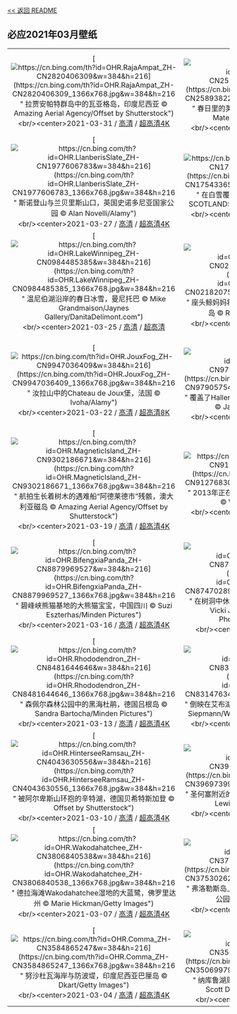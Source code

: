 [<< 返回 README](../../README.md)
## 必应2021年03月壁纸
||||
|:---:|:---:|:---:|
|[![https://cn.bing.com/th?id=OHR.RajaAmpat_ZH-CN2820406309&w=384&h=216](https://cn.bing.com/th?id=OHR.RajaAmpat_ZH-CN2820406309_1366x768.jpg&w=384&h=216 " &#10;拉贾安帕特群岛中的瓦亚格岛，印度尼西亚&#10;© Amazing Aerial Agency/Offset by Shutterstock")](https://cn.bing.com/search?q=%E6%8B%89%E8%B4%BE%E5%AE%89%E5%B8%95%E7%89%B9%E7%BE%A4%E5%B2%9B%E4%B8%AD%E7%9A%84%E7%93%A6%E4%BA%9A%E6%A0%BC%E5%B2%9B%EF%BC%8C%E5%8D%B0%E5%BA%A6%E5%B0%BC%E8%A5%BF%E4%BA%9A&form=hpcapt&mkt=zh-cn&filters=HpDate:"20210331_1600")<br/><center>2021-03-31 / [高清](https://cn.bing.com/th?id=OHR.RajaAmpat_ZH-CN2820406309_1920x1200.jpg&w=1920&h=1200) / [超高清4K](https://cn.bing.com/th?id=OHR.RajaAmpat_ZH-CN2820406309_UHD.jpg&w=3840&h=2160)<center/>|[![https://cn.bing.com/th?id=OHR.SwordFern_ZH-CN2589382288&w=384&h=216](https://cn.bing.com/th?id=OHR.SwordFern_ZH-CN2589382288_1366x768.jpg&w=384&h=216 " &#10;春日里的荚果蕨细节图，华盛顿州&#10;© Stephen Matera/Tandem Stills + Motion")](https://cn.bing.com/search?q=%E6%98%A5%E6%97%A5%E9%87%8C%E7%9A%84%E8%8D%9A%E6%9E%9C%E8%95%A8%E7%BB%86%E8%8A%82%E5%9B%BE%EF%BC%8C%E5%8D%8E%E7%9B%9B%E9%A1%BF%E5%B7%9E&form=hpcapt&mkt=zh-cn&filters=HpDate:"20210330_1600")<br/><center>2021-03-30 / [高清](https://cn.bing.com/th?id=OHR.SwordFern_ZH-CN2589382288_1920x1200.jpg&w=1920&h=1200) / [超高清4K](https://cn.bing.com/th?id=OHR.SwordFern_ZH-CN2589382288_UHD.jpg&w=3840&h=2160)<center/>|[![https://cn.bing.com/th?id=OHR.Reynisfjara_ZH-CN2125000937&w=384&h=216](https://cn.bing.com/th?id=OHR.Reynisfjara_ZH-CN2125000937_1366x768.jpg&w=384&h=216 " &#10;黑沙滩上Reynisdrangar的玄武岩，冰岛&#10;© Cavan Images/Getty Images")](https://cn.bing.com/search?q=%E9%BB%91%E6%B2%99%E6%BB%A9%E4%B8%8AReynisdrangar%E7%9A%84%E7%8E%84%E6%AD%A6%E5%B2%A9%EF%BC%8C%E5%86%B0%E5%B2%9B&form=hpcapt&mkt=zh-cn&filters=HpDate:"20210329_1600")<br/><center>2021-03-29 / [高清](https://cn.bing.com/th?id=OHR.Reynisfjara_ZH-CN2125000937_1920x1200.jpg&w=1920&h=1200) / [超高清4K](https://cn.bing.com/th?id=OHR.Reynisfjara_ZH-CN2125000937_UHD.jpg&w=3840&h=2160)<center/>|
|[![https://cn.bing.com/th?id=OHR.LlanberisSlate_ZH-CN1977606783&w=384&h=216](https://cn.bing.com/th?id=OHR.LlanberisSlate_ZH-CN1977606783_1366x768.jpg&w=384&h=216 " &#10;斯诺登山与兰贝里斯山口，英国史诺多尼亚国家公园&#10;© Alan Novelli/Alamy")](https://cn.bing.com/search?q=%E6%96%AF%E8%AF%BA%E7%99%BB%E5%B1%B1%E4%B8%8E%E5%85%B0%E8%B4%9D%E9%87%8C%E6%96%AF%E5%B1%B1%E5%8F%A3%EF%BC%8C%E8%8B%B1%E5%9B%BD%E5%8F%B2%E8%AF%BA%E5%A4%9A%E5%B0%BC%E4%BA%9A%E5%9B%BD%E5%AE%B6%E5%85%AC%E5%9B%AD&form=hpcapt&mkt=zh-cn&filters=HpDate:"20210327_1600")<br/><center>2021-03-27 / [高清](https://cn.bing.com/th?id=OHR.LlanberisSlate_ZH-CN1977606783_1920x1200.jpg&w=1920&h=1200) / [超高清4K](https://cn.bing.com/th?id=OHR.LlanberisSlate_ZH-CN1977606783_UHD.jpg&w=3840&h=2160)<center/>|[![https://cn.bing.com/th?id=OHR.MadHares_ZH-CN1754336550&w=384&h=216](https://cn.bing.com/th?id=OHR.MadHares_ZH-CN1754336550_1366x768.jpg&w=384&h=216 " &#10;在白雪覆盖的高地上奔跑的雪兔，苏格兰&#10;© SCOTLAND: The Big Picture/Minden Pictures")](https://cn.bing.com/search?q=%E5%9C%A8%E7%99%BD%E9%9B%AA%E8%A6%86%E7%9B%96%E7%9A%84%E9%AB%98%E5%9C%B0%E4%B8%8A%E5%A5%94%E8%B7%91%E7%9A%84%E9%9B%AA%E5%85%94%EF%BC%8C%E8%8B%8F%E6%A0%BC%E5%85%B0&form=hpcapt&mkt=zh-cn&filters=HpDate:"20210326_1600")<br/><center>2021-03-26 / [高清](https://cn.bing.com/th?id=OHR.MadHares_ZH-CN1754336550_1920x1200.jpg&w=1920&h=1200) / [超高清4K](https://cn.bing.com/th?id=OHR.MadHares_ZH-CN1754336550_UHD.jpg&w=3840&h=2160)<center/>|[![https://cn.bing.com/th?id=OHR.MTCradle_ZH-CN1573998424&w=384&h=216](https://cn.bing.com/th?id=OHR.MTCradle_ZH-CN1573998424_1366x768.jpg&w=384&h=216 " &#10;摇篮山-圣克莱尔湖国家公园，澳大利亚塔斯马尼亚州&#10;© Paparwin Tanupatarachai/Getty Images")](https://cn.bing.com/search?q=%E6%91%87%E7%AF%AE%E5%B1%B1-%E5%9C%A3%E5%85%8B%E8%8E%B1%E5%B0%94%E6%B9%96%E5%9B%BD%E5%AE%B6%E5%85%AC%E5%9B%AD%EF%BC%8C%E6%BE%B3%E5%A4%A7%E5%88%A9%E4%BA%9A%E5%A1%94%E6%96%AF%E9%A9%AC%E5%B0%BC%E4%BA%9A%E5%B7%9E&form=hpcapt&mkt=zh-cn&filters=HpDate:"20210326_1600")<br/><center>2021-03-26 / [高清](https://cn.bing.com/th?id=OHR.MTCradle_ZH-CN1573998424_1920x1200.jpg&w=1920&h=1200) / [超高清4K](https://cn.bing.com/th?id=OHR.MTCradle_ZH-CN1573998424_UHD.jpg&w=3840&h=2160)<center/>|
|[![https://cn.bing.com/th?id=OHR.LakeWinnipeg_ZH-CN0984485385&w=384&h=216](https://cn.bing.com/th?id=OHR.LakeWinnipeg_ZH-CN0984485385_1366x768.jpg&w=384&h=216 " &#10;温尼伯湖沿岸的春日冰雪，曼尼托巴&#10;© Mike Grandmaison/Jaynes Gallery/DanitaDelimont.com")](https://cn.bing.com/search?q=%E6%B8%A9%E5%B0%BC%E4%BC%AF%E6%B9%96%E6%B2%BF%E5%B2%B8%E7%9A%84%E6%98%A5%E6%97%A5%E5%86%B0%E9%9B%AA%EF%BC%8C%E6%9B%BC%E5%B0%BC%E6%89%98%E5%B7%B4&form=hpcapt&mkt=zh-cn&filters=HpDate:"20210325_1600")<br/><center>2021-03-25 / [高清](https://cn.bing.com/th?id=OHR.LakeWinnipeg_ZH-CN0984485385_1920x1200.jpg&w=1920&h=1200) / [超高清](https://cn.bing.comhttps://cn.bing.com/th?id=OHR.LakeWinnipeg_ZH-CN0984485385_UHD.jpg)<center/>|[![https://cn.bing.com/th?id=OHR.HumpbackMom_ZH-CN0218207583&w=384&h=216](https://cn.bing.com/th?id=OHR.HumpbackMom_ZH-CN0218207583_1366x768.jpg&w=384&h=216 " &#10;座头鲸妈妈将她熟睡的幼鲸推到水面，夏威夷毛伊岛&#10;© Ralph Pace/Minden Pictures")](https://cn.bing.com/search?q=%E5%BA%A7%E5%A4%B4%E9%B2%B8%E5%A6%88%E5%A6%88%E5%B0%86%E5%A5%B9%E7%86%9F%E7%9D%A1%E7%9A%84%E5%B9%BC%E9%B2%B8%E6%8E%A8%E5%88%B0%E6%B0%B4%E9%9D%A2%EF%BC%8C%E5%A4%8F%E5%A8%81%E5%A4%B7%E6%AF%9B%E4%BC%8A%E5%B2%9B&form=hpcapt&mkt=zh-cn&filters=HpDate:"20210324_1600")<br/><center>2021-03-24 / [高清](https://cn.bing.com/th?id=OHR.HumpbackMom_ZH-CN0218207583_1920x1200.jpg&w=1920&h=1200) / [超高清4K](https://cn.bing.com/th?id=OHR.HumpbackMom_ZH-CN0218207583_UHD.jpg&w=3840&h=2160)<center/>|[![https://cn.bing.com/th?id=OHR.LoftedMadagascar_ZH-CN0062899981&w=384&h=216](https://cn.bing.com/th?id=OHR.LoftedMadagascar_ZH-CN0062899981_1366x768.jpg&w=384&h=216 " &#10;马尼亚河的卫星图像，马达加斯加&#10;© NASA Earth Observatory image by Joshua Stevens, using Landsat data from the US Geological Survey")](https://cn.bing.com/search?q=%E9%A9%AC%E5%B0%BC%E4%BA%9A%E6%B2%B3%E7%9A%84%E5%8D%AB%E6%98%9F%E5%9B%BE%E5%83%8F%EF%BC%8C%E9%A9%AC%E8%BE%BE%E5%8A%A0%E6%96%AF%E5%8A%A0&form=hpcapt&mkt=zh-cn&filters=HpDate:"20210323_1600")<br/><center>2021-03-23 / [高清](https://cn.bing.com/th?id=OHR.LoftedMadagascar_ZH-CN0062899981_1920x1200.jpg&w=1920&h=1200) / [超高清4K](https://cn.bing.com/th?id=OHR.LoftedMadagascar_ZH-CN0062899981_UHD.jpg&w=3840&h=2160)<center/>|
|[![https://cn.bing.com/th?id=OHR.JouxFog_ZH-CN9947036409&w=384&h=216](https://cn.bing.com/th?id=OHR.JouxFog_ZH-CN9947036409_1366x768.jpg&w=384&h=216 " &#10;汝拉山中的Chateau de Joux堡，法国&#10;© Ivoha/Alamy")](https://cn.bing.com/search?q=%E6%B1%9D%E6%8B%89%E5%B1%B1%E4%B8%AD%E7%9A%84Chateau&form=hpcapt&mkt=zh-cn&filters=HpDate:"20210322_1600")<br/><center>2021-03-22 / [高清](https://cn.bing.com/th?id=OHR.JouxFog_ZH-CN9947036409_1920x1200.jpg&w=1920&h=1200) / [超高清8K](https://cn.bing.comhttps://cn.bing.com/th?id=OHR.JouxFog_ZH-CN9947036409_UHD.jpg)<center/>|[![https://cn.bing.com/th?id=OHR.HallesWood_ZH-CN9790575479&w=384&h=216](https://cn.bing.com/th?id=OHR.HallesWood_ZH-CN9790575479_1366x768.jpg&w=384&h=216 " &#10;覆盖了Hallerbos森林地面的蓝铃花，比利时佛兰德&#10;© Jason Langley/plainpicture")](https://cn.bing.com/search?q=%E8%A6%86%E7%9B%96%E4%BA%86Hallerbos%E6%A3%AE%E6%9E%97%E5%9C%B0%E9%9D%A2%E7%9A%84%E8%93%9D%E9%93%83%E8%8A%B1%EF%BC%8C%E6%AF%94%E5%88%A9%E6%97%B6%E4%BD%9B%E5%85%B0%E5%BE%B7&form=hpcapt&mkt=zh-cn&filters=HpDate:"20210321_1600")<br/><center>2021-03-21 / [高清](https://cn.bing.com/th?id=OHR.HallesWood_ZH-CN9790575479_1920x1200.jpg&w=1920&h=1200) / [超高清4K](https://cn.bing.com/th?id=OHR.HallesWood_ZH-CN9790575479_UHD.jpg&w=3840&h=2160)<center/>|[![https://cn.bing.com/th?id=OHR.ParnidisSundial_ZH-CN9575177836&w=384&h=216](https://cn.bing.com/th?id=OHR.ParnidisSundial_ZH-CN9575177836_1366x768.jpg&w=384&h=216 " &#10;帕尼迪斯沙丘上的日晷，立陶宛库尔斯沙嘴&#10;© amoklv/Getty Images")](https://cn.bing.com/search?q=%E5%B8%95%E5%B0%BC%E8%BF%AA%E6%96%AF%E6%B2%99%E4%B8%98%E4%B8%8A%E7%9A%84%E6%97%A5%E6%99%B7%EF%BC%8C%E7%AB%8B%E9%99%B6%E5%AE%9B%E5%BA%93%E5%B0%94%E6%96%AF%E6%B2%99%E5%98%B4&form=hpcapt&mkt=zh-cn&filters=HpDate:"20210320_1600")<br/><center>2021-03-20 / [高清](https://cn.bing.com/th?id=OHR.ParnidisSundial_ZH-CN9575177836_1920x1200.jpg&w=1920&h=1200) / [超高清4K](https://cn.bing.com/th?id=OHR.ParnidisSundial_ZH-CN9575177836_UHD.jpg&w=3840&h=2160)<center/>|
|[![https://cn.bing.com/th?id=OHR.MagneticIsland_ZH-CN9302186671&w=384&h=216](https://cn.bing.com/th?id=OHR.MagneticIsland_ZH-CN9302186671_1366x768.jpg&w=384&h=216 " &#10;航拍生长着树木的遇难船“阿德莱德市”残骸，澳大利亚磁岛&#10;© Amazing Aerial Agency/Offset by Shutterstock")](https://cn.bing.com/search?q=%E8%88%AA%E6%8B%8D%E7%94%9F%E9%95%BF%E7%9D%80%E6%A0%91%E6%9C%A8%E7%9A%84%E9%81%87%E9%9A%BE%E8%88%B9%E2%80%9C%E9%98%BF%E5%BE%B7%E8%8E%B1%E5%BE%B7%E5%B8%82%E2%80%9D%E6%AE%8B%E9%AA%B8%EF%BC%8C%E6%BE%B3%E5%A4%A7%E5%88%A9%E4%BA%9A%E7%A3%81%E5%B2%9B&form=hpcapt&mkt=zh-cn&filters=HpDate:"20210319_1600")<br/><center>2021-03-19 / [高清](https://cn.bing.com/th?id=OHR.MagneticIsland_ZH-CN9302186671_1920x1200.jpg&w=1920&h=1200) / [超高清4K](https://cn.bing.com/th?id=OHR.MagneticIsland_ZH-CN9302186671_UHD.jpg&w=3840&h=2160)<center/>|[![https://cn.bing.com/th?id=OHR.MtEtna_ZH-CN9127683040&w=384&h=216](https://cn.bing.com/th?id=OHR.MtEtna_ZH-CN9127683040_1366x768.jpg&w=384&h=216 " &#10;2013年正在喷发的埃特纳火山，意大利西西里岛&#10;© Wead/Alamy Live News")](https://cn.bing.com/search?q=2013%E5%B9%B4%E6%AD%A3%E5%9C%A8%E5%96%B7%E5%8F%91%E7%9A%84%E5%9F%83%E7%89%B9%E7%BA%B3%E7%81%AB%E5%B1%B1%EF%BC%8C%E6%84%8F%E5%A4%A7%E5%88%A9%E8%A5%BF%E8%A5%BF%E9%87%8C%E5%B2%9B&form=hpcapt&mkt=zh-cn&filters=HpDate:"20210318_1600")<br/><center>2021-03-18 / [高清](https://cn.bing.com/th?id=OHR.MtEtna_ZH-CN9127683040_1920x1200.jpg&w=1920&h=1200) / [超高清4K](https://cn.bing.com/th?id=OHR.MtEtna_ZH-CN9127683040_UHD.jpg&w=3840&h=2160)<center/>|[![https://cn.bing.com/th?id=OHR.Inisheer_ZH-CN9014668825&w=384&h=216](https://cn.bing.com/th?id=OHR.Inisheer_ZH-CN9014668825_1366x768.jpg&w=384&h=216 " &#10;阿伦群岛三座岛中最小的伊尼希尔岛，爱尔兰戈尔韦湾&#10;© Chris Hill/Minden Pictures")](https://cn.bing.com/search?q=%E9%98%BF%E4%BC%A6%E7%BE%A4%E5%B2%9B%E4%B8%89%E5%BA%A7%E5%B2%9B%E4%B8%AD%E6%9C%80%E5%B0%8F%E7%9A%84%E4%BC%8A%E5%B0%BC%E5%B8%8C%E5%B0%94%E5%B2%9B%EF%BC%8C%E7%88%B1%E5%B0%94%E5%85%B0%E6%88%88%E5%B0%94%E9%9F%A6%E6%B9%BE&form=hpcapt&mkt=zh-cn&filters=HpDate:"20210317_1600")<br/><center>2021-03-17 / [高清](https://cn.bing.com/th?id=OHR.Inisheer_ZH-CN9014668825_1920x1200.jpg&w=1920&h=1200) / [超高清4K](https://cn.bing.com/th?id=OHR.Inisheer_ZH-CN9014668825_UHD.jpg&w=3840&h=2160)<center/>|
|[![https://cn.bing.com/th?id=OHR.BifengxiaPanda_ZH-CN8879969527&w=384&h=216](https://cn.bing.com/th?id=OHR.BifengxiaPanda_ZH-CN8879969527_1366x768.jpg&w=384&h=216 " &#10;碧峰峡熊猫基地的大熊猫宝宝，中国四川&#10;© Suzi Eszterhas/Minden Pictures")](https://cn.bing.com/search?q=%E7%A2%A7%E5%B3%B0%E5%B3%A1%E7%86%8A%E7%8C%AB%E5%9F%BA%E5%9C%B0%E7%9A%84%E5%A4%A7%E7%86%8A%E7%8C%AB%E5%AE%9D%E5%AE%9D%EF%BC%8C%E4%B8%AD%E5%9B%BD%E5%9B%9B%E5%B7%9D&form=hpcapt&mkt=zh-cn&filters=HpDate:"20210316_1600")<br/><center>2021-03-16 / [高清](https://cn.bing.com/th?id=OHR.BifengxiaPanda_ZH-CN8879969527_1920x1200.jpg&w=1920&h=1200) / [超高清4K](https://cn.bing.com/th?id=OHR.BifengxiaPanda_ZH-CN8879969527_UHD.jpg&w=3840&h=2160)<center/>|[![https://cn.bing.com/th?id=OHR.MassapequaOwl_ZH-CN8747028921&w=384&h=216](https://cn.bing.com/th?id=OHR.MassapequaOwl_ZH-CN8747028921_1366x768.jpg&w=384&h=216 " &#10;在树洞中休息的鸣角鸮，纽约马萨皮夸保护区&#10;© Vicki Jauron, Babylon and Beyond Photography/Getty Images")](https://cn.bing.com/search?q=%E5%9C%A8%E6%A0%91%E6%B4%9E%E4%B8%AD%E4%BC%91%E6%81%AF%E7%9A%84%E9%B8%A3%E8%A7%92%E9%B8%AE%EF%BC%8C%E7%BA%BD%E7%BA%A6%E9%A9%AC%E8%90%A8%E7%9A%AE%E5%A4%B8%E4%BF%9D%E6%8A%A4%E5%8C%BA&form=hpcapt&mkt=zh-cn&filters=HpDate:"20210315_1600")<br/><center>2021-03-15 / [高清](https://cn.bing.com/th?id=OHR.MassapequaOwl_ZH-CN8747028921_1920x1200.jpg&w=1920&h=1200) / [超高清](https://cn.bing.comhttps://cn.bing.com/th?id=OHR.MassapequaOwl_ZH-CN8747028921_UHD.jpg)<center/>|[![https://cn.bing.com/th?id=OHR.LyonAstronomical_ZH-CN8601552487&w=384&h=216](https://cn.bing.com/th?id=OHR.LyonAstronomical_ZH-CN8601552487_1366x768.jpg&w=384&h=216 " &#10;里昂天文钟，法国里昂&#10;© kyolshin/Alamy")](https://cn.bing.com/search?q=%E9%87%8C%E6%98%82%E5%A4%A9%E6%96%87%E9%92%9F%EF%BC%8C%E6%B3%95%E5%9B%BD%E9%87%8C%E6%98%82&form=hpcapt&mkt=zh-cn&filters=HpDate:"20210314_1600")<br/><center>2021-03-14 / [高清](https://cn.bing.com/th?id=OHR.LyonAstronomical_ZH-CN8601552487_1920x1200.jpg&w=1920&h=1200) / [超高清](https://cn.bing.comhttps://cn.bing.com/th?id=OHR.LyonAstronomical_ZH-CN8601552487_UHD.jpg)<center/>|
|[![https://cn.bing.com/th?id=OHR.Rhododendron_ZH-CN8481644646&w=384&h=216](https://cn.bing.com/th?id=OHR.Rhododendron_ZH-CN8481644646_1366x768.jpg&w=384&h=216 " &#10;森佩尔森林公园中的黑海杜鹃，德国吕根岛&#10;© Sandra Bartocha/Minden Pictures")](https://cn.bing.com/search?q=%E6%A3%AE%E4%BD%A9%E5%B0%94%E6%A3%AE%E6%9E%97%E5%85%AC%E5%9B%AD%E4%B8%AD%E7%9A%84%E9%BB%91%E6%B5%B7%E6%9D%9C%E9%B9%83%EF%BC%8C%E5%BE%B7%E5%9B%BD%E5%90%95%E6%A0%B9%E5%B2%9B&form=hpcapt&mkt=zh-cn&filters=HpDate:"20210313_1600")<br/><center>2021-03-13 / [高清](https://cn.bing.com/th?id=OHR.Rhododendron_ZH-CN8481644646_1920x1200.jpg&w=1920&h=1200) / [超高清4K](https://cn.bing.com/th?id=OHR.Rhododendron_ZH-CN8481644646_UHD.jpg&w=3840&h=2160)<center/>|[![https://cn.bing.com/th?id=OHR.EibseeSpring_ZH-CN8314763420&w=384&h=216](https://cn.bing.com/th?id=OHR.EibseeSpring_ZH-CN8314763420_1366x768.jpg&w=384&h=216 " &#10;倒映在艾布湖上的楚格峰，德国巴伐利亚&#10;© Martin Siepmann/Westend61/Offset by Shutterstock")](https://cn.bing.com/search?q=%E5%80%92%E6%98%A0%E5%9C%A8%E8%89%BE%E5%B8%83%E6%B9%96%E4%B8%8A%E7%9A%84%E6%A5%9A%E6%A0%BC%E5%B3%B0%EF%BC%8C%E5%BE%B7%E5%9B%BD%E5%B7%B4%E4%BC%90%E5%88%A9%E4%BA%9A&form=hpcapt&mkt=zh-cn&filters=HpDate:"20210312_1600")<br/><center>2021-03-12 / [高清](https://cn.bing.com/th?id=OHR.EibseeSpring_ZH-CN8314763420_1920x1200.jpg&w=1920&h=1200) / [超高清4K](https://cn.bing.com/th?id=OHR.EibseeSpring_ZH-CN8314763420_UHD.jpg&w=3840&h=2160)<center/>|[![https://cn.bing.com/th?id=OHR.CapePerpetua_ZH-CN4150223705&w=384&h=216](https://cn.bing.com/th?id=OHR.CapePerpetua_ZH-CN4150223705_1366x768.jpg&w=384&h=216 " &#10;俄勒冈海岸佩蓓角的雷神之井&#10;© Cavan Images/Offset by Shutterstock")](https://cn.bing.com/search?q=%E4%BF%84%E5%8B%92%E5%86%88%E6%B5%B7%E5%B2%B8%E4%BD%A9%E8%93%93%E8%A7%92%E7%9A%84%E9%9B%B7%E7%A5%9E%E4%B9%8B%E4%BA%95&form=hpcapt&mkt=zh-cn&filters=HpDate:"20210311_1600")<br/><center>2021-03-11 / [高清](https://cn.bing.com/th?id=OHR.CapePerpetua_ZH-CN4150223705_1920x1200.jpg&w=1920&h=1200) / [超高清4K](https://cn.bing.com/th?id=OHR.CapePerpetua_ZH-CN4150223705_UHD.jpg&w=3840&h=2160)<center/>|
|[![https://cn.bing.com/th?id=OHR.HinterseeRamsau_ZH-CN4043630556&w=384&h=216](https://cn.bing.com/th?id=OHR.HinterseeRamsau_ZH-CN4043630556_1366x768.jpg&w=384&h=216 " &#10;被阿尔卑斯山环抱的辛特湖，德国贝希特斯加登&#10;© Offset by Shutterstock")](https://cn.bing.com/search?q=%E8%A2%AB%E9%98%BF%E5%B0%94%E5%8D%91%E6%96%AF%E5%B1%B1%E7%8E%AF%E6%8A%B1%E7%9A%84%E8%BE%9B%E7%89%B9%E6%B9%96%EF%BC%8C%E5%BE%B7%E5%9B%BD%E8%B4%9D%E5%B8%8C%E7%89%B9%E6%96%AF%E5%8A%A0%E7%99%BB&form=hpcapt&mkt=zh-cn&filters=HpDate:"20210310_1600")<br/><center>2021-03-10 / [高清](https://cn.bing.com/th?id=OHR.HinterseeRamsau_ZH-CN4043630556_1920x1200.jpg&w=1920&h=1200) / [超高清4K](https://cn.bing.com/th?id=OHR.HinterseeRamsau_ZH-CN4043630556_UHD.jpg&w=3840&h=2160)<center/>|[![https://cn.bing.com/th?id=OHR.RollingHills_ZH-CN3969739987&w=384&h=216](https://cn.bing.com/th?id=OHR.RollingHills_ZH-CN3969739987_1366x768.jpg&w=384&h=216 " &#10;圣何塞附近的代阿布洛岭山麓，加利福尼亚&#10;© Jeff Lewis/Tandem Stills + Motion")](https://cn.bing.com/search?q=%E5%9C%A3%E4%BD%95%E5%A1%9E%E9%99%84%E8%BF%91%E7%9A%84%E4%BB%A3%E9%98%BF%E5%B8%83%E6%B4%9B%E5%B2%AD%E5%B1%B1%E9%BA%93%EF%BC%8C%E5%8A%A0%E5%88%A9%E7%A6%8F%E5%B0%BC%E4%BA%9A&form=hpcapt&mkt=zh-cn&filters=HpDate:"20210309_1600")<br/><center>2021-03-09 / [高清](https://cn.bing.com/th?id=OHR.RollingHills_ZH-CN3969739987_1920x1200.jpg&w=1920&h=1200) / [超高清4K](https://cn.bing.com/th?id=OHR.RollingHills_ZH-CN3969739987_UHD.jpg&w=3840&h=2160)<center/>|[![https://cn.bing.com/th?id=OHR.LoganClouds_ZH-CN3900647104&w=384&h=216](https://cn.bing.com/th?id=OHR.LoganClouds_ZH-CN3900647104_1366x768.jpg&w=384&h=216 " &#10;鸟瞰高耸入云的洛根山，加拿大克鲁瓦尼国家公园&#10;© plainpicture/Design Pics/Robert Postma")](https://cn.bing.com/search?q=%E9%B8%9F%E7%9E%B0%E9%AB%98%E8%80%B8%E5%85%A5%E4%BA%91%E7%9A%84%E6%B4%9B%E6%A0%B9%E5%B1%B1%EF%BC%8C%E5%8A%A0%E6%8B%BF%E5%A4%A7%E5%85%8B%E9%B2%81%E7%93%A6%E5%B0%BC%E5%9B%BD%E5%AE%B6%E5%85%AC%E5%9B%AD&form=hpcapt&mkt=zh-cn&filters=HpDate:"20210308_1600")<br/><center>2021-03-08 / [高清](https://cn.bing.com/th?id=OHR.LoganClouds_ZH-CN3900647104_1920x1200.jpg&w=1920&h=1200) / [超高清](https://cn.bing.comhttps://cn.bing.com/th?id=OHR.LoganClouds_ZH-CN3900647104_UHD.jpg)<center/>|
|[![https://cn.bing.com/th?id=OHR.Wakodahatchee_ZH-CN3806840538&w=384&h=216](https://cn.bing.com/th?id=OHR.Wakodahatchee_ZH-CN3806840538_1366x768.jpg&w=384&h=216 " &#10;德拉海滩Wakodahatchee湿地的大蓝鹭，佛罗里达州&#10;© Marie Hickman/Getty Images")](https://cn.bing.com/search?q=%E5%BE%B7%E6%8B%89%E6%B5%B7%E6%BB%A9Wakodahatchee%E6%B9%BF%E5%9C%B0%E7%9A%84%E5%A4%A7%E8%93%9D%E9%B9%AD%EF%BC%8C%E4%BD%9B%E7%BD%97%E9%87%8C%E8%BE%BE%E5%B7%9E&form=hpcapt&mkt=zh-cn&filters=HpDate:"20210307_1600")<br/><center>2021-03-07 / [高清](https://cn.bing.com/th?id=OHR.Wakodahatchee_ZH-CN3806840538_1920x1200.jpg&w=1920&h=1200) / [超高清4K](https://cn.bing.com/th?id=OHR.Wakodahatchee_ZH-CN3806840538_UHD.jpg&w=3840&h=2160)<center/>|[![https://cn.bing.com/th?id=OHR.PadarIsland_ZH-CN3753026244&w=384&h=216](https://cn.bing.com/th?id=OHR.PadarIsland_ZH-CN3753026244_1366x768.jpg&w=384&h=216 " &#10;弗洛勒斯岛上的纳闽巴霍，印度尼西亚科莫多国家公园&#10;© Thrithot/Adobe Stock")](https://cn.bing.com/search?q=%E5%BC%97%E6%B4%9B%E5%8B%92%E6%96%AF%E5%B2%9B%E4%B8%8A%E7%9A%84%E7%BA%B3%E9%97%BD%E5%B7%B4%E9%9C%8D%EF%BC%8C%E5%8D%B0%E5%BA%A6%E5%B0%BC%E8%A5%BF%E4%BA%9A%E7%A7%91%E8%8E%AB%E5%A4%9A%E5%9B%BD%E5%AE%B6%E5%85%AC%E5%9B%AD&form=hpcapt&mkt=zh-cn&filters=HpDate:"20210306_1600")<br/><center>2021-03-06 / [高清](https://cn.bing.com/th?id=OHR.PadarIsland_ZH-CN3753026244_1920x1200.jpg&w=1920&h=1200) / [超高清4K](https://cn.bing.com/th?id=OHR.PadarIsland_ZH-CN3753026244_UHD.jpg&w=3840&h=2160)<center/>|[![https://cn.bing.com/th?id=OHR.MinasdeRioTinto_ZH-CN3632728092&w=384&h=216](https://cn.bing.com/th?id=OHR.MinasdeRioTinto_ZH-CN3632728092_1366x768.jpg&w=384&h=216 " &#10;力拓河中含矿物质的水，西班牙里奥廷托矿区&#10;© David Santiago Garcia/Getty Images")](https://cn.bing.com/search?q=%E5%8A%9B%E6%8B%93%E6%B2%B3%E4%B8%AD%E5%90%AB%E7%9F%BF%E7%89%A9%E8%B4%A8%E7%9A%84%E6%B0%B4%EF%BC%8C%E8%A5%BF%E7%8F%AD%E7%89%99%E9%87%8C%E5%A5%A5%E5%BB%B7%E6%89%98%E7%9F%BF%E5%8C%BA&form=hpcapt&mkt=zh-cn&filters=HpDate:"20210305_1600")<br/><center>2021-03-05 / [高清](https://cn.bing.com/th?id=OHR.MinasdeRioTinto_ZH-CN3632728092_1920x1200.jpg&w=1920&h=1200) / [超高清4K](https://cn.bing.com/th?id=OHR.MinasdeRioTinto_ZH-CN3632728092_UHD.jpg&w=3840&h=2160)<center/>|
|[![https://cn.bing.com/th?id=OHR.Comma_ZH-CN3584865247&w=384&h=216](https://cn.bing.com/th?id=OHR.Comma_ZH-CN3584865247_1366x768.jpg&w=384&h=216 " &#10;努沙杜瓦海岸与防波堤，印度尼西亚巴厘岛&#10;© Dkart/Getty Images")](https://cn.bing.com/search?q=%E5%8A%AA%E6%B2%99%E6%9D%9C%E7%93%A6%E6%B5%B7%E5%B2%B8%E4%B8%8E%E9%98%B2%E6%B3%A2%E5%A0%A4%EF%BC%8C%E5%8D%B0%E5%BA%A6%E5%B0%BC%E8%A5%BF%E4%BA%9A%E5%B7%B4%E5%8E%98%E5%B2%9B&form=hpcapt&mkt=zh-cn&filters=HpDate:"20210304_1600")<br/><center>2021-03-04 / [高清](https://cn.bing.com/th?id=OHR.Comma_ZH-CN3584865247_1920x1200.jpg&w=1920&h=1200) / [超高清4K](https://cn.bing.com/th?id=OHR.Comma_ZH-CN3584865247_UHD.jpg&w=3840&h=2160)<center/>|[![https://cn.bing.com/th?id=OHR.WWDLions_ZH-CN3506997987&w=384&h=216](https://cn.bing.com/th?id=OHR.WWDLions_ZH-CN3506997987_1366x768.jpg&w=384&h=216 " &#10;纳库鲁湖周围森林中的两只母狮子，肯尼亚&#10;© Scott Davis/Tandem Stills + Motion")](https://cn.bing.com/search?q=%E7%BA%B3%E5%BA%93%E9%B2%81%E6%B9%96%E5%91%A8%E5%9B%B4%E6%A3%AE%E6%9E%97%E4%B8%AD%E7%9A%84%E4%B8%A4%E5%8F%AA%E6%AF%8D%E7%8B%AE%E5%AD%90%EF%BC%8C%E8%82%AF%E5%B0%BC%E4%BA%9A&form=hpcapt&mkt=zh-cn&filters=HpDate:"20210303_1600")<br/><center>2021-03-03 / [高清](https://cn.bing.com/th?id=OHR.WWDLions_ZH-CN3506997987_1920x1200.jpg&w=1920&h=1200) / [超高清](https://cn.bing.comhttps://cn.bing.com/th?id=OHR.WWDLions_ZH-CN3506997987_UHD.jpg)<center/>|[![https://cn.bing.com/th?id=OHR.BlueTitDaffs_ZH-CN3333224685&w=384&h=216](https://cn.bing.com/th?id=OHR.BlueTitDaffs_ZH-CN3333224685_1366x768.jpg&w=384&h=216 " &#10;威尔士中部水仙花中的蓝山雀&#10;© Philip Jones/Alamy")](https://cn.bing.com/search?q=%E5%A8%81%E5%B0%94%E5%A3%AB%E4%B8%AD%E9%83%A8%E6%B0%B4%E4%BB%99%E8%8A%B1%E4%B8%AD%E7%9A%84%E8%93%9D%E5%B1%B1%E9%9B%80&form=hpcapt&mkt=zh-cn&filters=HpDate:"20210301_1600")<br/><center>2021-03-01 / [高清](https://cn.bing.com/th?id=OHR.BlueTitDaffs_ZH-CN3333224685_1920x1200.jpg&w=1920&h=1200) / [超高清4K](https://cn.bing.com/th?id=OHR.BlueTitDaffs_ZH-CN3333224685_UHD.jpg&w=3840&h=2160)<center/>|
